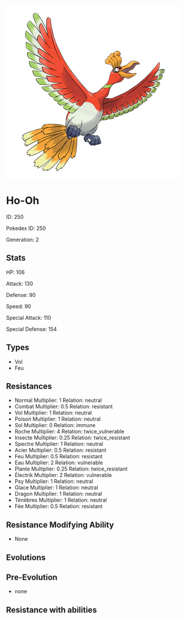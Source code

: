 ![](https://raw.githubusercontent.com/PokeAPI/sprites/master/sprites/pokemon/other/official-artwork/250.png)

# Ho-Oh
ID: 250

Pokedex ID: 250

Generation: 2

## Stats

HP: 106

Attack: 130

Defense: 90

Speed: 90

Special Attack: 110

Special Defense: 154

## Types

- Vol
- Feu
## Resistances

- Normal Multiplier: 1 Relation: neutral
- Combat Multiplier: 0.5 Relation: resistant
- Vol Multiplier: 1 Relation: neutral
- Poison Multiplier: 1 Relation: neutral
- Sol Multiplier: 0 Relation: immune
- Roche Multiplier: 4 Relation: twice_vulnerable
- Insecte Multiplier: 0.25 Relation: twice_resistant
- Spectre Multiplier: 1 Relation: neutral
- Acier Multiplier: 0.5 Relation: resistant
- Feu Multiplier: 0.5 Relation: resistant
- Eau Multiplier: 2 Relation: vulnerable
- Plante Multiplier: 0.25 Relation: twice_resistant
- Électrik Multiplier: 2 Relation: vulnerable
- Psy Multiplier: 1 Relation: neutral
- Glace Multiplier: 1 Relation: neutral
- Dragon Multiplier: 1 Relation: neutral
- Ténèbres Multiplier: 1 Relation: neutral
- Fée Multiplier: 0.5 Relation: resistant
## Resistance Modifying Ability

- None

## Evolutions

## Pre-Evolution

- none

## Resistance with abilities
